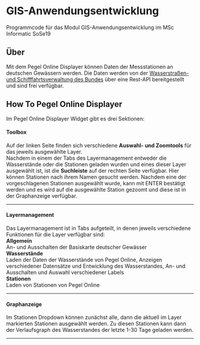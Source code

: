 # GIS-Anwendungsentwicklung
Programmcode für das Modul GIS-Anwendungsentwicklung im MSc Informatic SoSe19


## Über

Mit dem Pegel Online Displayer können Daten der Messstationen an deutschen Gewässern werden. Die Daten werden von der [Wasserstraßen- und Schifffahrtsverwaltung des Bundes](https://www.pegelonline.wsv.de) über eine Rest-API bereitgestellt und sind frei verfügbar.  




## How To Pegel Online Displayer

Im Pegel Online Displayer Widget gibt es drei Sektionen:

#### Toolbox

Auf der linken Seite finden sich verschiedene **Auswahl- und Zoomtools** für das jeweils ausgewählte Layer.  
Nachdem in einem der Tabs des Layermanagement entweder die Wasserstände oder die Stationen geladen wurden und eines dieser Layer ausgewählt ist, ist die **Suchleiste** auf der rechten Seite verfügbar. Hier können Stationen nach ihrem Namen gesucht werden. Nachdem eine der vorgeschlagenen Stationen ausgewählt wurde, kann mit ENTER bestätigt werden und es wird auf die ausgewählte Station gezoomt und diese ist in der Graphanzeige verfügbar.

* * *

#### Layermanagement

Das Layermanagement ist in Tabs aufgeteilt, in denen jeweils verschiedene Funktionen für die Layer verfügbar sind:  
**Allgemein**  
An- und Ausschalten der Basiskarte deutscher Gewässer  
**Wasserstände**  
Laden der Daten der Wasserstände von Pegel Online, Anzeigen verschiedener Datensätze und Entwicklung des Wasserstandes, An- und Ausschalten und Auswahl verschiedener Labels  
**Stationen**  
Laden von Stationen von Pegel Online

* * *

#### Graphanzeige

Im Stationen Dropdown können zunächst alle, dann die aktuell im Layer markierten Stationen ausgewählt werden. Zu diesen Stationen kann dann der Verlaufsgraph des Wasserstandes der letzte 1-30 Tage geladen werden.

* * *